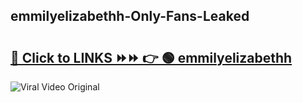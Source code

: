 
 ## emmilyelizabethh-Only-Fans-Leaked

# <h2><a href="https://clipsfans.com/emmilyelizabethh&ref=git">🔗 Click to LINKS ⏩⏩ 👉 🟢 emmilyelizabethh </a></h2>

<a href="https://clipsfans.com/emmilyelizabethh&ref=git" rel="nofollow" data-target="animated-image.originalLink"><img src="https://i.ibb.co.com/xMMVF88/686577567.gif" alt="Viral Video Original" style="max-width: 100%; display: inline-block;" data-target="animated-image.originalImage"></a>
